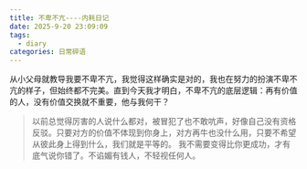 ```yaml
---
title: 不卑不亢----内耗日记
date: 2025-9-20 23:09:09
tags:
  - diary
categories: 日常碎语
---
```


从小父母就教导我要不卑不亢，我觉得这样确实是对的，我也在努力的扮演不卑不亢的样子，但始终都不完美。直到今天我才明白，不卑不亢的底层逻辑：再有价值的人，没有价值交换就不重要，他与我何干？

> 以前总觉得厉害的人说什么都对，被冒犯了也不敢吭声，好像自己没有资格反驳。只要对方的价值不体现到你身上，对方再牛也没什么用，只要不希望从彼此身上得到什么，我们就是平等的。
> 我不需要变得比你更成功，才有底气说你错了。不谄媚有钱人，不轻视任何人。

